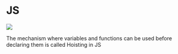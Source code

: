 # JS

<img src="https://static.javatpoint.com/images/javascript/javascript_logo.png"/>

The mechanism where variables and functions can be used before declaring them is called Hoisting in JS
